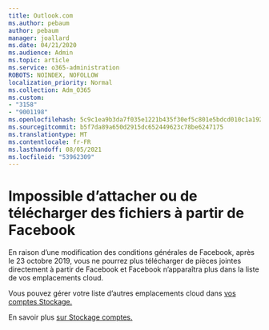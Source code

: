 ```yaml
---
title: Outlook.com
ms.author: pebaum
author: pebaum
manager: joallard
ms.date: 04/21/2020
ms.audience: Admin
ms.topic: article
ms.service: o365-administration
ROBOTS: NOINDEX, NOFOLLOW
localization_priority: Normal
ms.collection: Adm_O365
ms.custom:
- "3158"
- "9001198"
ms.openlocfilehash: 5c9c1ea9b3da7f035e1221b435f30ef5c801e5bdcd010c1a1922d712b6d626b0
ms.sourcegitcommit: b5f7da89a650d2915dc652449623c78be6247175
ms.translationtype: MT
ms.contentlocale: fr-FR
ms.lasthandoff: 08/05/2021
ms.locfileid: "53962309"
---
```

# <a name="unable-to-attach-or-upload-files-from-facebook"></a>Impossible d’attacher ou de télécharger des fichiers à partir de Facebook

En raison d’une modification des conditions générales de Facebook, après le 23 octobre 2019, vous ne pourrez plus télécharger de pièces jointes directement à partir de Facebook et Facebook n’apparaîtra plus dans la liste de vos emplacements cloud. 

Vous pouvez gérer votre liste d’autres emplacements cloud dans [vos comptes Stockage.](https://go.microsoft.com/fwlink/?linkid=2111075)

En savoir plus [sur Stockage comptes.](https://support.office.com/article/477cb7cc-5732-4c40-8f23-30472de8138a)
  